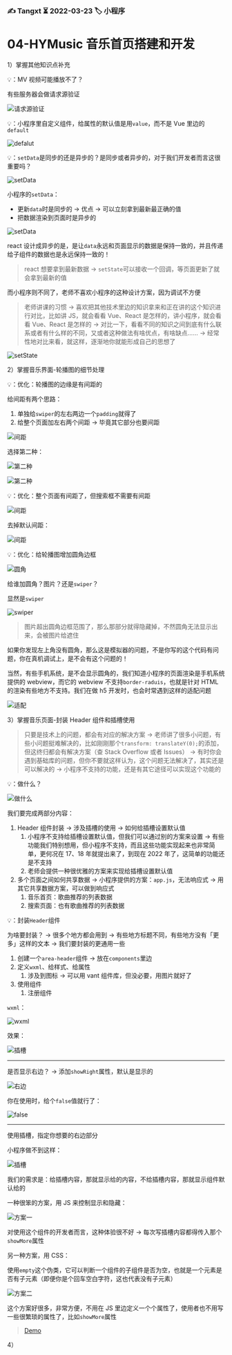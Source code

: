 ### ✍️ Tangxt ⏳ 2022-03-23 🏷️ 小程序

# 04-HYMusic ⾳乐⾸⻚搭建和开发

1）掌握其他知识点补充

💡：MV 视频可能播放不了？

有些服务器会做请求源验证

![请求源验证](assets/img/2022-03-23-12-08-34.png)

💡：小程序里自定义组件，给属性的默认值是用`value`，而不是 Vue 里边的`default`

![defalut](assets/img/2022-03-23-12-11-09.png)

💡：`setData`是同步的还是异步的？是同步或者异步的，对于我们开发者而言这很重要吗？

![setData](assets/img/2022-03-23-12-16-02.png)

小程序的`setData`：

- 更新`data`时是同步的 -> 优点 -> 可以立刻拿到最新最正确的值
- 把数据渲染到页面时是异步的

![setData](assets/img/2022-03-23-12-32-57.png)

react 设计成异步的是，是让`data`永远和页面显示的数据是保持一致的，并且传递给子组件的数据也是永远保持一致的！

> react 想要拿到最新数据 -> `setState`可以接收一个回调，等页面更新了就会拿到最新的值

而小程序则不同了，老师不喜欢小程序的这种设计方案，因为调试不方便

> 老师讲课的习惯 -> 喜欢把其他技术里边的知识拿来和正在讲的这个知识进行对比，比如讲 JS，就会看看 Vue、React 是怎样的，讲小程序，就会看看 Vue、React 是怎样的 -> 对比一下，看看不同的知识之间到底有什么联系或者有什么样的不同，又或者这种做法有啥优点，有啥缺点…… -> 经常性地对比来看，就这样，逐渐地你就能形成自己的思想了

![setState](assets/img/2022-03-23-16-19-17.png)

2）掌握音乐界面-轮播图的细节处理

💡：优化：轮播图的边缘是有间距的

给间距有两个思路：

1. 单独给`swiper`的左右两边一个`padding`就得了
2. 给整个页面加左右两个间距 -> 毕竟其它部分也要间距

![间距](assets/img/2022-03-23-16-25-38.png)

选择第二种：

![第二种](assets/img/2022-03-23-16-38-22.png)

![第二种](assets/img/2022-03-23-16-40-40.png)

💡：优化：整个页面有间距了，但搜索框不需要有间距

![间距](assets/img/2022-03-23-16-36-12.png)

去掉默认间距：

![间距](assets/img/2022-03-23-16-45-03.png)

💡：优化：给轮播图增加圆角边框

![圆角](assets/img/2022-03-23-16-46-27.png)

给谁加圆角？图片？还是`swiper`？

显然是`swiper`

![swiper](assets/img/2022-03-23-17-09-05.png)

> 图片超出圆角边框范围了，那么那部分就得隐藏掉，不然圆角无法显示出来，会被图片给遮住

如果你发现左上角没有圆角，那么这是模拟器的问题，不是你写的这个代码有问题，你在真机调试上，是不会有这个问题的！

当然，有些手机系统，是不会显示圆角的，我们知道小程序的页面渲染是手机系统提供的 webview，而它的 webview 不支持`border-raduis`，也就是针对 HTML 的渲染有些地方不支持。我们在做 h5 开发时，也会时常遇到这样的适配问题

![适配](assets/img/2022-03-23-17-16-21.png)

3）掌握音乐页面-封装 Header 组件和插槽使用

> 只要是技术上的问题，都会有对应的解决方案 -> 老师讲了很多小问题，有些小问题挺难解决的，比如刚刚那个`transform: translateY(0);`的添加，但这终归都会有解决方案（查 Stack Overflow 或者 Issues） -> 有时你会遇到基础库的问题，但你不要就这样认为，这个问题无法解决了，其实还是可以解决的 -> 小程序不支持的功能，还是有其它途径可以实现这个功能的

💡：做什么？

![做什么](assets/img/2022-03-23-18-47-01.png)

我们要完成两部分内容：

1. Header 组件封装 -> 涉及插槽的使用 -> 如何给插槽设置默认值
   1. 小程序不支持给插槽设置默认值，但我们可以通过别的方案来设置 -> 有些功能我们特别想用，但小程序不支持，而且这些功能实现起来也非常简单，更何况在 17、18 年就提出来了，到现在 2022 年了，这简单的功能还是不支持
   2. 老师会提供一种很优雅的方案来实现给插槽设置默认值
2. 多个页面之间如何共享数据 -> 小程序提供的方案：`app.js`，无法响应式 -> 用其它共享数据方案，可以做到响应式
   1. 音乐首页：歌曲推荐的列表数据
   2. 搜索页面：也有歌曲推荐的列表数据

💡：封装`Header`组件

为啥要封装？ -> 很多个地方都会用到 -> 有些地方标题不同，有些地方没有「更多」这样的文本 -> 我们要封装的更通用一些

1. 创建一个`area-header`组件 -> 放在`components`里边
2. 定义`wxml`、给样式、给属性
   1. 涉及到图标 -> 可以用 vant 组件库，但没必要，用图片就好了
3. 使用组件
   1. 注册组件

`wxml`：

![wxml](assets/img/2022-03-23-19-04-38.png)

效果：

![插槽](assets/img/2022-03-23-19-03-58.png)

---

是否显示右边？ -> 添加`showRight`属性，默认是显示的

![右边](assets/img/2022-03-23-19-09-57.png)

你在使用时，给个`false`值就行了：

![false](assets/img/2022-03-23-19-07-54.png)

---

使用插槽，指定你想要的右边部分

小程序做不到这样：

![插槽](assets/img/2022-03-23-19-13-29.png)

我们的需求是：给插槽内容，那就显示给的内容，不给插槽内容，那就显示组件默认给的

一种很笨的方案，用 JS 来控制显示和隐藏：

![方案一](assets/img/2022-03-23-19-20-09.png)

对使用这个组件的开发者而言，这种体验很不好 -> 每次写插槽内容都得传入那个`showMore`属性

另一种方案，用 CSS：

使用`empty`这个伪类，它可以判断一个组件的子组件是否为空，也就是一个元素是否有子元素（即便你是个回车空白字符，这也代表没有子元素）

![方案二](assets/img/2022-03-23-19-32-09.png)

这个方案好很多，非常方便，不用在 JS 里边定义一个个属性了，使用者也不用写一些很繁琐的属性了，比如`showMore`属性

> [Demo](https://github.com/ppambler/QQMusic/commit/4b5e5b2)

4）




